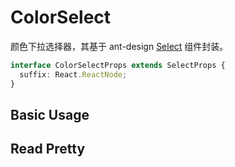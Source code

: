 # ColorSelect

颜色下拉选择器，其基于 ant-design [Select](https://ant.design/components/select/) 组件封装。

```ts
interface ColorSelectProps extends SelectProps {
  suffix: React.ReactNode;
}
```

## Basic Usage

<code src="./demos/new-demos/basic.tsx"></code>

## Read Pretty

<code src="./demos/new-demos/read-pretty.tsx"></code>

